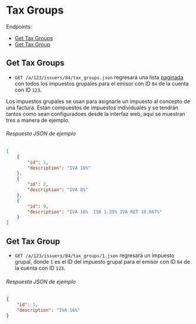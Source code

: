 
Tax Groups
==========

Endpoints:

- [Get Tax Groups](#get-tax-groups)
- [Get Tax Group](#get-tax-group)


Get Tax Groups
--------------

* `GET /a/123/issuers/84/tax_groups.json` regresará una lista [paginada](https://github.com/avendaMX/api-doc/blob/master/README.md#paginacion) con todos los impuestos grupales para el emisor con ID `84` de la cuenta con ID `123`.

Los impuestos grupales se usan para asignarle un impuesto al concepto de una factura. Están compuestos de impuestos individuales y se tendrán tantos como sean configuradoes desde la interfaz web, aquí se muestran tres a manera de ejemplo.


###### Respuesta JSON de ejemplo
```json
[
    {
        "id": 1,
        "description": "IVA 16%"
    },
    {
        "id": 2,
        "description": "IVA 8%"
    },
    {
        "id": 9,
        "description": "IVA 16%  ISR 1.25% IVA RET 10.667%"
    }
]
```

Get Tax Group
-------------

* `GET /a/123/issuers/84/tax_groups/1.json` regresará un impuesto grupal, donde `1` es el ID del impuesto grupal para el emisor con ID `84` de la cuenta con ID `123`.


###### Respuesta JSON de ejemplo
```json
{
    "id": 1,
    "description": "IVA 16%"
}
```